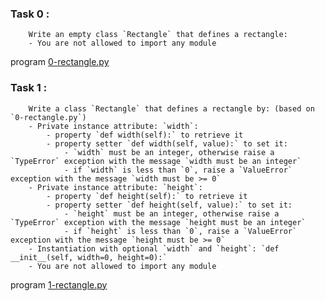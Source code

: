 ### Task 0 : 
        Write an empty class `Rectangle` that defines a rectangle:   
        - You are not allowed to import any module
program [0-rectangle.py]()

### Task 1 :
        Write a class `Rectangle` that defines a rectangle by: (based on `0-rectangle.py`)
        - Private instance attribute: `width`:
            - property `def width(self):` to retrieve it
            - property setter `def width(self, value):` to set it:
                - `width` must be an integer, otherwise raise a `TypeError` exception with the message `width must be an integer`
                - if `width` is less than `0`, raise a `ValueError` exception with the message `width must be >= 0`
        - Private instance attribute: `height`:
            - property `def height(self):` to retrieve it
            - property setter `def height(self, value):` to set it:
                - `height` must be an integer, otherwise raise a `TypeError` exception with the message `height must be an integer`
                - if `height` is less than `0`, raise a `ValueError` exception with the message `height must be >= 0`
        - Instantiation with optional `width` and `height`: `def __init__(self, width=0, height=0):`
        - You are not allowed to import any module
program [1-rectangle.py]()
